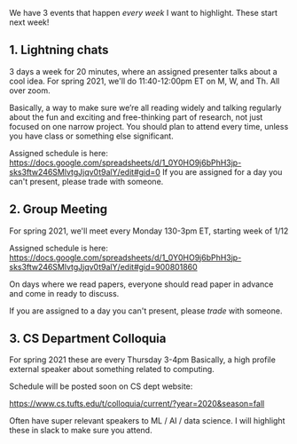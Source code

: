 
We have 3 events that happen *every week* I want to highlight. These start next week!

## 1. Lightning chats

3 days a week for 20 minutes, where an assigned presenter talks about a cool idea.
For spring 2021, we'll do 11:40-12:00pm ET on M, W, and Th. All over zoom.

Basically, a way to make sure we’re all reading widely and talking regularly about the fun and exciting and free-thinking part of research, not just focused on one narrow project.
You should plan to attend every time, unless you have class or something else significant.

Assigned schedule is here:
https://docs.google.com/spreadsheets/d/1_0Y0HO9j6bPhH3jp-sks3ftw246SMlvtgJjqv0t9alY/edit#gid=0
If you are assigned for a day you can't present, please trade with someone.

## 2. Group Meeting

For spring 2021, we'll meet every Monday 130-3pm ET, starting week of 1/12

Assigned schedule is here:
https://docs.google.com/spreadsheets/d/1_0Y0HO9j6bPhH3jp-sks3ftw246SMlvtgJjqv0t9alY/edit#gid=900801860

On days where we read papers, everyone should read paper in advance and come in ready to discuss.

If you are assigned to a day you can't present, please *trade* with someone.

## 3. CS Department Colloquia

For spring 2021 these are every Thursday 3-4pm
Basically, a high profile external speaker about something related to computing.

Schedule will be posted soon on CS dept website:

https://www.cs.tufts.edu/t/colloquia/current/?year=2020&season=fall

Often have super relevant speakers to ML / AI / data science. I will highlight these in slack to make sure you attend.

